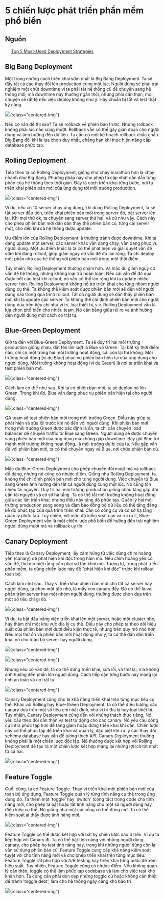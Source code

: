 # 5 chiến lược phát triển phần mềm phổ biến

## Nguồn

<img src="../../assets/images/bytebytego.png" width="16" height="16"/> [Top 5 Most-Used Deployment Strategies](https://www.youtube.com/watch?v=AWVTKBUnoIg)

## Big Bang Deployment

Một trong những cách triển khai sớm nhất là Big Bang Deployment. Ta sẽ đẩy tất cả các thay đổi lên production cùng một lúc. Người dùng sẽ phải trải nghiệm một chút downtime vì ta phải tắt hệ thống cũ để chuyển sang hệ thống mới, mà downtime này thường ngắn thôi, nhưng phải cẩn thận, mọi chuyện sẽ rất tệ nếu việc deploy không như ý. Hãy chuẩn bị tốt và test thật kỹ càng.

![](../assets/ByteByteGo/development-strategies/figure1.png){:class="centered-img"}

Nếu có vấn đề thì sao? Ta sẽ rollback về phiên bản trước. Nhưng rollback không phải lúc nào cũng mượt. Rollback vẫn có thể gây gián đoạn cho người dùng và ảnh hưởng đến dữ liệu. Ta cần có một kế hoạch rollback chắc chắn. Big Bang đôi khi là lựa chọn duy nhất, chẳng hạn khi thực hiện nâng cấp database phức tạp.

## Rolling Deployment

Tiếp theo ta có Rolling Deployment, giống như chạy marathon hơn là chạy nhanh như Big Bang. Phương pháp này cho phép ta cập nhật dần dần từng phần của hệ thống theo thời gian. Đây là cách triển khai từng bước, nơi ta triển khai phiên bản mới của ứng dụng tới môi trường production. 

![](../assets/ByteByteGo/development-strategies/figure2.png){:class="centered-img"}

Ví dụ, nếu có 10 server chạy ứng dụng, khi dùng Rolling Deployment, ta sẽ tắt server đầu tiên, triển khai phiên bản mới trong server đó, bật server lên lại. Khi mọi thứ ok, ta chuyển sang server thứ hai, và cứ như vậy. Cách này cho phép phiên bản mới dần dần thay thế phiên bản cũ, từng cái server một, cho đến khi cả hệ thống được update.

Ưu điểm lớn của Rolling Deployment là thường tránh được downtime. Khi ta đang update một server, các server khác vẫn đang chạy, vẫn đang phục vụ người dùng. Một ưu điểm khác là ta có thể phát hiện và giải quyết vấn đề sớm khi đang rollout, giúp giảm nguy cơ vấn đề đó lan rộng. Ta chỉ deploy một phần nhỏ của hệ thống với phiên bản mới trong một thời điểm.

Tuy nhiên, Rolling Deployment thường chậm hơn. Và mặc dù giảm nguy cơ vấn đề hệ thống, nhưng không loại trừ hoàn toàn. Nếu cái vấn đề đó qua được hết các test khi rollout, nó vẫn có thể lan rộng khi ta update nhiều server hơn. Rolling Deployment không hỗ trợ triển khai cho từng nhóm người dùng cụ thể. Ta không thể kiểm soát được phiên bản mới sẽ đến với người dùng nào trong quá trình rollout. Tất cả người dùng sẽ dần thấy phiên bản mới khi ta update các server. Ta không thể chỉ định phiên bản mới cho người dùng dựa trên tiêu chí như vị trí, loại thiết bị, v.v. Rolling Deployment vẫn là lựa chọn phổ biến cho nhiều team. Nó cân bằng giữa rủi ro và ảnh hưởng đến người dùng một cách có trật tự.

## Blue-Green Deployment

Giờ ta đến với Blue-Green Deployment. Ta sẽ duy trì hai môi trường production giống nhau, đặt tên lần lượt là Blue và Green. Tại bất kỳ thời điểm nào, chỉ có một trong hai môi trường hoạt động, cái còn lại thì không. Môi trường hoạt động (ví dụ Blue) phục vụ phiên bản hiện tại của ứng dụng cho người dùng. Môi trường không hoạt động (ví dụ Green) là nơi ta triển khai và test phiên bản mới.

![](../assets/ByteByteGo/development-strategies/figure3.png){:class="centered-img"}

Cách làm có thể như sau. Khi ta có phiên bản mới, ta sẽ deploy nó lên Green. Trong khi đó, Blue vẫn đang phục vụ phiên bản hiện tại cho người dùng. 

![](../assets/ByteByteGo/development-strategies/figure4.png){:class="centered-img"}

QA team sẽ test phiên bản mới trong môi trường Green. Điều này giúp ta phát hiện và sửa lỗi trước khi nó đến với người dùng. Khi phiên bản mới trong môi trường Green được xác định là ổn, ta chỉ cần chuyển load balancer để chuyển traffic từ Blue sang Green. Người dùng sẽ được chuyển sang phiên bản mới của ứng dụng mà không gặp downtime. Bây giờ Blue trở thành môi trường không hoạt động, là môi trường dự bị của ta. Nếu gặp vấn đề với phiên bản mới, ta có thể chuyển ngay về Blue, nơi chứa phiên bản cũ.

![](../assets/ByteByteGo/development-strategies/figure5.png){:class="centered-img"}

Mặc dù Blue-Green Deployment cho phép chuyển đổi mượt mà và rollback dễ dàng, nhưng nó cũng có nhược điểm. Giống như Rolling Deployment, ta không thể chỉ định phiên bản mới cho từng người dùng. Việc chuyển từ Blue sang Green ảnh hường đến tất cả người dùng cùng một lúc. Nó cũng tốn nhiều tài nguyên. Duy trì hai môi trường production giống nhau tăng gấp đôi cần tài nguyên và cơ sở hạ tầng. Ta có thể tắt môi trường không hoạt động giữa các lần triển khai, nhưng điều này tăng độ phức tạp. Quản lý hai môi trường production song song và đảm bảo đồng bộ dữ liệu có thể tăng đáng kể độ phức tạp của quá trình triển khai. Cần có công cụ và cơ sở hạ tầng quản lý phức tạp. Tuy nhiên, với mức độ kiểm soát cao và rủi ro ít, Blue-Green Deployment vẫn là một chiến lược phổ biến để hường đến trải nghiệm người dùng mượt mà và rollback uy tín.

## Canary Deployment

Tiếp theo là Canary Deployment, lấy cảm hứng từ việc dùng chim hoàng yến (canary) để phát hiện khí độc trong hầm mỏ. Nếu chim hoàng yến có vấn đề, thợ mỏ biết rằng cần phải sơ tán khỏi mỏ. Tương tự, trong phát triển phần mềm, ta dùng chiến lược này để "phát hiện khí độc" trước khi rollout toàn bộ.

Cách làm như sau. Thay vì triển khai phiên bản mới cho tất cả server hay người dùng, ta chọn một tập nhỏ, là mấy con canary đấy. Đó có thể là vài phần trăm server hay một nhóm người dùng, thường được chọn dựa trên một số tiêu chí gì đó. 

![](../assets/ByteByteGo/development-strategies/figure6.png){:class="centered-img"}

Ví dụ, ta bắt đầu bằng việc triển khai lên một server, hoặc một cluster nhỏ, hay thậm chí một khu vực địa lý cụ thể. Điều này cho phép ta theo dõi hiệu suất của phiên bản mới dưới điều kiện thực tế, nhưng trên quy mô nhỏ hơn. Nếu mọi thứ ổn và phiên bản mới hoạt động như ý, ta có thể dần dần triển khai nó cho toàn bộ server hay người dùng. 

![](../assets/ByteByteGo/development-strategies/figure7.png){:class="centered-img"}

![](../assets/ByteByteGo/development-strategies/figure8.png){:class="centered-img"}

Nhưng nếu có vấn đề, ta có thể dừng triển khai, sửa lỗi, và thử lại, mà không ảnh hưởng đến phần lớn người dùng. Cách tiếp cận từng bước này mang lại tính an toàn và có trật tự. 

![](../assets/ByteByteGo/development-strategies/figure9.png){:class="centered-img"}

Canary Deployment cũng cho ta khả năng triển khai trên từng mục tiêu cụ thể. Khác với Rolling hay Blue-Green Deployment, ta có thể điều hướng các canary dựa trên một số tiêu chí nhất định, như vị trí địa lý hay loại thiết bị. Tuy nhiên, Canary Deployment cũng đến với những thách thức riêng. Nó yêu cầu theo dõi cẩn thận và test tự động cho các canary. Nó yêu cầu công cụ infra phức tạp hơn để tăng giảm hoặc dừng triển khai khi cần. Chiến lược này có thể phức tạp để triển khai và quản lý, đặc biệt khi xử lý các thay đổi schema database hay vấn đề tương thích API. Canary Deployment thường không phải là một chiến lược độc lập. Nó thường được kết hợp với Rolling Deployment để tạo ra một chiến lược kết hợp mang lại những lợi ích tốt nhất từ cả hai.

![](../assets/ByteByteGo/development-strategies/figure10.png){:class="centered-img"}

## Feature Toggle

Cuối cùng, ta có Feature Toggle. Thay vì triển khai một phiên bản mới của toàn bộ ứng dụng, Feature Toggle quản lý từng tính năng cụ thể trong ứng dụng đó. Ta thêm một 'toggle' hay 'switch' (công tắc) trong code cho tính năng mới, cho phép ta bật hoặc tắt tính năng cho một số người dùng hay điều kiện cụ thể. Nó giống như một cái cổng có thể đóng mở. Ta có thể kiểm soát ai thấy được tính năng mới.

![](../assets/ByteByteGo/development-strategies/figure11.png){:class="centered-img"}

Feature Toggle có thể được kết hợp với bất kỳ chiến lược nào ở trên. Ví dụ ta kếp hợp với Canary đi. Ta có thể bật tính năng với những người dùng canary, cho phép họ test tính năng này, trong khi những người dùng còn lại vẫn sử dụng phiên bản cũ. Feature Toggle cung cấp khả năng kiểm soát tuyệt vời cho tính năng mới và cho phép triển khai trên từng mục tiêu. Feature Toggle rất phù hợp với A/B testing hay triển khai từng bước để xem hiệu suất. Tuy nhiên, Feature Toggle cũng có nhược điểm. Nếu không quản lý cẩn thận, toggle có thể làm phức tạp codebase và làm cho việc test khó khăn hơn. Ta cũng cần phải dọn dẹp những toggle cũ hoặc không cần thiết để tránh 'toggle debt', làm cho hệ thống ngày càng khó bảo trì.

![](../assets/ByteByteGo/development-strategies/figure12.png){:class="centered-img"}
